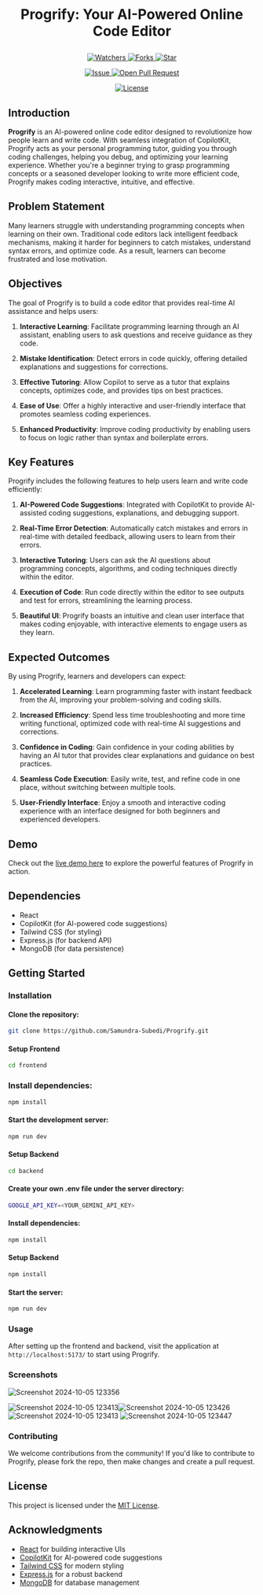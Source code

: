 # <p align="center">Progrify: Your AI-Powered Online Code Editor</p>

<p align="center">  
    <p align="center">
        <a href="https://github.com/Samundra-Subedi/Progrify" target="blank">
            <img src="https://img.shields.io/github/watchers/Samundra-Subedi/Progrify?style=for-the-badge&logo=appveyor" alt="Watchers"/>
        </a>
        <a href="https://github.com/Samundra-Subedi/Progrify" target="blank">
            <img src="https://img.shields.io/github/forks/Samundra-Subedi/Progrify?style=for-the-badge&logo=appveyor" alt="Forks"/>
        </a>
        <a href="https://github.com/Samundra-Subedi/Progrify/stargazers" target="blank">
            <img src="https://img.shields.io/github/stars/Samundra-Subedi/Progrify?style=for-the-badge&logo=appveyor" alt="Star"/>
        </a>
    </p>
    <p align="center">
        <a href="https://github.com/Samundra-Subedi/Progrify/issues" target="blank">
            <img src="https://img.shields.io/github/issues/Samundra-Subedi/Progrify?style=for-the-badge&logo=appveyor" alt="Issue"/>
        </a>
        <a href="https://github.com/Samundra-Subedi/Progrify/pulls" target="blank">
            <img src="https://img.shields.io/github/issues-pr/Samundra-Subedi/Progrify?style=for-the-badge&logo=appveyor" alt="Open Pull Request"/>
        </a>
    </p>
    <p align="center">
        <a href="https://github.com/Samundra-Subedi/Progrify/blob/master/LICENSE" target="blank">
            <img src="https://img.shields.io/github/license/Samundra-Subedi/Progrify?style=for-the-badge&logo=appveyor" alt="License" />
        </a>
    </p>
</p>

## Introduction

**Progrify** is an AI-powered online code editor designed to revolutionize how people learn and write code. With seamless integration of CopilotKit, Progrify acts as your personal programming tutor, guiding you through coding challenges, helping you debug, and optimizing your learning experience. Whether you're a beginner trying to grasp programming concepts or a seasoned developer looking to write more efficient code, Progrify makes coding interactive, intuitive, and effective.

## Problem Statement

Many learners struggle with understanding programming concepts when learning on their own. Traditional code editors lack intelligent feedback mechanisms, making it harder for beginners to catch mistakes, understand syntax errors, and optimize code. As a result, learners can become frustrated and lose motivation.

## Objectives

The goal of Progrify is to build a code editor that provides real-time AI assistance and helps users:

1. **Interactive Learning**: Facilitate programming learning through an AI assistant, enabling users to ask questions and receive guidance as they code.
   
2. **Mistake Identification**: Detect errors in code quickly, offering detailed explanations and suggestions for corrections.

3. **Effective Tutoring**: Allow Copilot to serve as a tutor that explains concepts, optimizes code, and provides tips on best practices.

4. **Ease of Use**: Offer a highly interactive and user-friendly interface that promotes seamless coding experiences.

5. **Enhanced Productivity**: Improve coding productivity by enabling users to focus on logic rather than syntax and boilerplate errors.

## Key Features

Progrify includes the following features to help users learn and write code efficiently:

1. **AI-Powered Code Suggestions**: Integrated with CopilotKit to provide AI-assisted coding suggestions, explanations, and debugging support.

2. **Real-Time Error Detection**: Automatically catch mistakes and errors in real-time with detailed feedback, allowing users to learn from their errors.

3. **Interactive Tutoring**: Users can ask the AI questions about programming concepts, algorithms, and coding techniques directly within the editor.

4. **Execution of Code**: Run code directly within the editor to see outputs and test for errors, streamlining the learning process.

5. **Beautiful UI**: Progrify boasts an intuitive and clean user interface that makes coding enjoyable, with interactive elements to engage users as they learn.

## Expected Outcomes

By using Progrify, learners and developers can expect:

1. **Accelerated Learning**: Learn programming faster with instant feedback from the AI, improving your problem-solving and coding skills.

2. **Increased Efficiency**: Spend less time troubleshooting and more time writing functional, optimized code with real-time AI suggestions and corrections.

3. **Confidence in Coding**: Gain confidence in your coding abilities by having an AI tutor that provides clear explanations and guidance on best practices.

4. **Seamless Code Execution**: Easily write, test, and refine code in one place, without switching between multiple tools.

5. **User-Friendly Interface**: Enjoy a smooth and interactive coding experience with an interface designed for both beginners and experienced developers.

## Demo


Check out the [live demo here](https://vimeo.com/1016505368?share=copy) to explore the powerful features of Progrify in action.

## Dependencies

- React
- CopilotKit (for AI-powered code suggestions)
- Tailwind CSS (for styling)
- Express.js (for backend API)
- MongoDB (for data persistence)

## Getting Started

### Installation

#### Clone the repository:
```bash
git clone https://github.com/Samundra-Subedi/Progrify.git
```
#### Setup Frontend
```bash
cd frontend
```

### Install dependencies:
```bash
npm install
```
#### Start the development server:
```bash
npm run dev
```
#### Setup Backend
```bash
cd backend
```
#### Create your own .env file under the server directory:
```bash
GOOGLE_API_KEY=<YOUR_GEMINI_API_KEY>
```
#### Install dependencies:
```bash
npm install
```
#### Setup Backend
```bash
npm install
```
#### Start the server:
```bash
npm run dev
```

### Usage
After setting up the frontend and backend, visit the application at `http://localhost:5173/` to start using Progrify.

### Screenshots
![Screenshot 2024-10-05 123356](https://github.com/user-attachments/assets/cd315d2a-f1a9-442b-8e5f-0b4784555e41)

![Screenshot 2024-10-05 123413](https://github.com/user-attachments/assets/28d05de3-9015-48c8-bebb-c947861884d3)![Screenshot 2024-10-05 123426](https://github.com/user-attachments/assets/a16c05cf-7a78-4052-81f7-0e11654fec5f)![Screenshot 2024-10-05 123413](https://github.com/user-attachments/assets/92354f5c-f16b-4f85-9bcc-a7f599a9c493)
![Screenshot 2024-10-05 123447](https://github.com/user-attachments/assets/b18f2b70-3860-445b-a062-1ec5ec691bc5)






### Contributing
We welcome contributions from the community! If you'd like to contribute to Progrify, please fork the repo, then make changes and create a pull request.

## License

This project is licensed under the [MIT License](LICENSE).

## Acknowledgments

- [React](https://reactjs.org/) for building interactive UIs
- [CopilotKit](https://copilotkit.com/) for AI-powered code suggestions
- [Tailwind CSS](https://tailwindcss.com/) for modern styling
- [Express.js](https://expressjs.com/) for a robust backend
- [MongoDB](https://www.mongodb.com/) for database management
